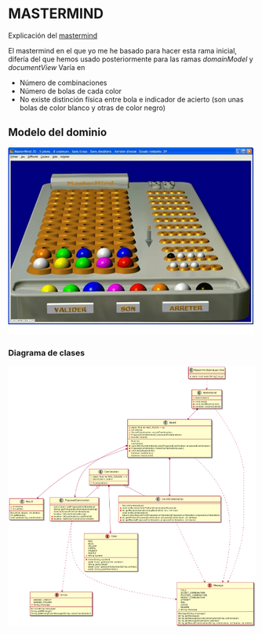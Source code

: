 # MASTERMIND 

Explicación del [mastermind](https://www.youtube.com/watch?v=sL5sf318GHY&t=291s)

El mastermind en el que yo me he basado para hacer esta rama inicial, difería del que hemos usado posteriormente para las ramas *domainModel* y *documentView*
Varía en
* Número de combinaciones
* Número de bolas de cada color
* No existe distinción física entre bola e indicador de acierto (son unas bolas de color blanco y otras de color negro)

## Modelo del dominio

 ![MasterMind 5 colors](mastermind5colours.png)
 
 ### Diagrama de clases
 ![ClassDiagram](MastermindClassDiagram.png)
 
 

